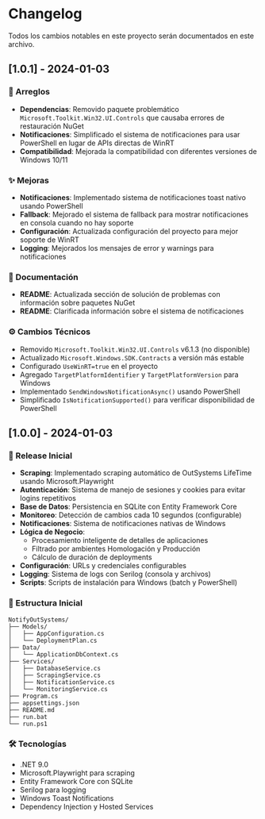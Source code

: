 # Changelog

Todos los cambios notables en este proyecto serán documentados en este archivo.

## [1.0.1] - 2024-01-03

### 🔧 Arreglos

- **Dependencias**: Removido paquete problemático `Microsoft.Toolkit.Win32.UI.Controls` que causaba errores de restauración NuGet
- **Notificaciones**: Simplificado el sistema de notificaciones para usar PowerShell en lugar de APIs directas de WinRT
- **Compatibilidad**: Mejorada la compatibilidad con diferentes versiones de Windows 10/11

### ✨ Mejoras

- **Notificaciones**: Implementado sistema de notificaciones toast nativo usando PowerShell
- **Fallback**: Mejorado el sistema de fallback para mostrar notificaciones en consola cuando no hay soporte
- **Configuración**: Actualizada configuración del proyecto para mejor soporte de WinRT
- **Logging**: Mejorados los mensajes de error y warnings para notificaciones

### 📖 Documentación

- **README**: Actualizada sección de solución de problemas con información sobre paquetes NuGet
- **README**: Clarificada información sobre el sistema de notificaciones

### ⚙️ Cambios Técnicos

- Removido `Microsoft.Toolkit.Win32.UI.Controls` v6.1.3 (no disponible)
- Actualizado `Microsoft.Windows.SDK.Contracts` a versión más estable
- Configurado `UseWinRT=true` en el proyecto
- Agregado `TargetPlatformIdentifier` y `TargetPlatformVersion` para Windows
- Implementado `SendWindowsNotificationAsync()` usando PowerShell
- Simplificado `IsNotificationSupported()` para verificar disponibilidad de PowerShell

## [1.0.0] - 2024-01-03

### 🎉 Release Inicial

- **Scraping**: Implementado scraping automático de OutSystems LifeTime usando Microsoft.Playwright
- **Autenticación**: Sistema de manejo de sesiones y cookies para evitar logins repetitivos
- **Base de Datos**: Persistencia en SQLite con Entity Framework Core
- **Monitoreo**: Detección de cambios cada 10 segundos (configurable)
- **Notificaciones**: Sistema de notificaciones nativas de Windows
- **Lógica de Negocio**: 
  - Procesamiento inteligente de detalles de aplicaciones
  - Filtrado por ambientes Homologación y Producción
  - Cálculo de duración de deployments
- **Configuración**: URLs y credenciales configurables
- **Logging**: Sistema de logs con Serilog (consola y archivos)
- **Scripts**: Scripts de instalación para Windows (batch y PowerShell)

### 📁 Estructura Inicial

```
NotifyOutSystems/
├── Models/
│   ├── AppConfiguration.cs
│   └── DeploymentPlan.cs
├── Data/
│   └── ApplicationDbContext.cs
├── Services/
│   ├── DatabaseService.cs
│   ├── ScrapingService.cs
│   ├── NotificationService.cs
│   └── MonitoringService.cs
├── Program.cs
├── appsettings.json
├── README.md
├── run.bat
└── run.ps1
```

### 🛠️ Tecnologías

- .NET 9.0
- Microsoft.Playwright para scraping
- Entity Framework Core con SQLite
- Serilog para logging
- Windows Toast Notifications
- Dependency Injection y Hosted Services 